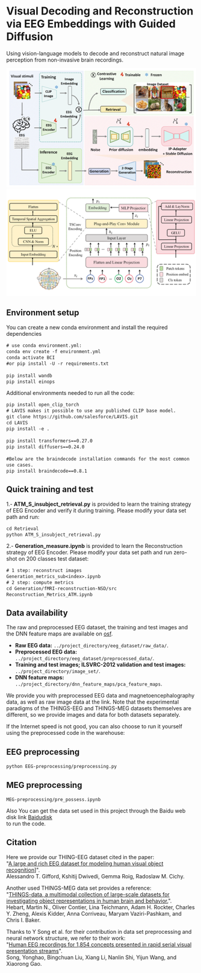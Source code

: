 # Visual Decoding and Reconstruction via EEG Embeddings with Guided Diffusion
Using vision-language models to decode and reconstruct natural image perception from non-invasive brain recordings.

<img src="framework.png" alt="Framework" style="max-width: 100%; height: auto;"/>
<img src="encoder.png" alt="Encoder" style="max-width: 100%; height: auto;"/>



## Environment setup
You can create a new conda environment and install the required dependencies
```
# use conda environment.yml:
conda env create -f environment.yml
conda activate BCI
#or pip install -U -r requirements.txt

pip install wandb
pip install einops
```
Additional environments needed to run all the code:
```
pip install open_clip_torch
# LAVIS makes it possible to use any published CLIP base model.
git clone https://github.com/salesforce/LAVIS.git
cd LAVIS
pip install -e .

pip install transformers==0.27.0
pip install diffusers==0.24.0

#Below are the braindecode installation commands for the most common use cases.
pip install braindecode==0.8.1
```
## Quick training and test 
1.- **ATM_S_insubject_retrieval.py** is provided to learn the training strategy of EEG Encoder and verify it during training. Please modify your data set path and run:
```
cd Retrieval
python ATM_S_insubject_retrieval.py
```
2.- **Generation_measure.ipynb** is provided to learn the Reconstruction strategy of EEG Encoder. Please modify your data set path and run zero-shot on 200 classes test dataset:
```
# 1 step: reconstruct images
Generation_metrics_sub<index>.ipynb
# 2 step: compute metrics
cd Generation/fMRI-reconstruction-NSD/src
Reconstruction_Metrics_ATM.ipynb
```


## Data availability
The raw and preprocessed EEG dataset, the training and test images and the DNN feature maps are available on [osf](https://osf.io/3jk45/).
- **Raw EEG data:** `../project_directory/eeg_dataset/raw_data/`.
- **Preprocessed EEG data:** `../project_directory/eeg_dataset/preprocessed_data/`.
- **Training and test images; ILSVRC-2012 validation and test images:** `../project_directory/image_set/`.
- **DNN feature maps:** `../project_directory/dnn_feature_maps/pca_feature_maps`.

We provide you with preprocessed EEG data and magnetoencephalography data, as well as raw image data at the link. Note that the experimental paradigms of the THINGS-EEG and THINGS-MEG datasets themselves are different, so we provide images and data for both datasets separately.

If the Internet speed is not good, you can also choose to run it yourself using the preprocessed code in the warehouse:
## EEG preprocessing
```
python EEG-preprocessing/preprocessing.py
```
## MEG preprocessing
```
MEG-preprocessing/pre_possess.ipynb
```

Also You can get the data set used in this project through the Baidu web disk link [Baidudisk](https://pan.baidu.com/s/1-1hgpoi4nereLVqE4ylE_g?pwd=nid5)</br>to run the code.

## Citation

Here we provide our THING-EEG dataset cited in the paper:</br>"[A large and rich EEG dataset for modeling human visual object recognition](https://www.sciencedirect.com/science/article/pii/S1053811922008758?via%3Dihub)]".</br>
Alessandro T. Gifford, Kshitij Dwivedi, Gemma Roig, Radoslaw M. Cichy.


Another used THINGS-MEG data set provides a reference:</br>"[THINGS-data, a multimodal collection of large-scale datasets for investigating object representations in human brain and behavior.](https://elifesciences.org/articles/82580.pdf)".</br>
Hebart, Martin N., Oliver Contier, Lina Teichmann, Adam H. Rockter, Charles Y. Zheng, Alexis Kidder, Anna Corriveau, Maryam Vaziri-Pashkam, and Chris I. Baker.

Thanks to Y Song et al. for their contribution in data set preprocessing and neural network structure, we refer to their work:</br>"[Human EEG recordings for 1,854 concepts presented in rapid serial visual presentation streams](https://arxiv.org/pdf/2308.13234.pdf)".</br>
Song, Yonghao, Bingchuan Liu, Xiang Li, Nanlin Shi, Yijun Wang, and Xiaorong Gao. 